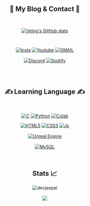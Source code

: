 <p align="center"><img align="center" src="https://ifh.cc/g/B5mAqN.png" alt=""></p>

<br><br>
<h2 align="center">🌳 My Blog & Contact 🌳</h2>

<br>

<div align="center">

[![Velog's GitHub stats](https://velog-readme-stats.vercel.app/api?name=jaepal)](https://velog.io/@jaepal)

  
</div>  

<br>

<p align="center"> 
  <a href="https://www.instagram.com/jaechane/"><img alt="Insta" src ="https://img.shields.io/badge/Instagram-E4405F.svg?&style=for-the-badge&logo=Instagram&logoColor=white"/></a>
  <a href="https://www.youtube.com/channel/UCZfp2GI6PfR7-6pn4OlqlPA"><img alt="Youtube" src ="https://img.shields.io/badge/Youtube-FF0000.svg?&style=for-the-badge&logo=Youtube&logoColor=white"/></a>
  <a href="mailto:wocks3254@gmail.com" target="blank"><img alt="GMAIL" src ="https://img.shields.io/badge/Gmail-EA4335.svg?&style=for-the-badge&logo=Gmail&logoColor=white"/></a><br><br>
    <a href=""><img alt="Discord" src ="https://img.shields.io/badge/Discord-5865F2.svg?&style=for-the-badge&logo=Discord&logoColor=white"/></a>
  <a href="https://open.spotify.com/user/315akziob73jvy6udr4gibs52khu"><img alt="Spotify" src ="https://img.shields.io/badge/Spotify-1DB954.svg?&style=for-the-badge&logo=Spotify&logoColor=white"/></a>
</p>
<br><br>



<h2 align="center"> ✍ Learning Language ✍</h2>

<br>

<p align="center">
  <a href=""><img alt="C" src ="https://img.shields.io/badge/C-A8B9CC.svg?&style=for-the-badge&logo=C&logoColor=white"/></a>
   <a href=""><img alt="Python" src ="https://img.shields.io/badge/Python-3776AB.svg?&style=for-the-badge&logo=Python&logoColor=white"/></a>
  <a href=""><img alt="Colab" src ="https://img.shields.io/badge/OpenCV-5C3EE8.svg?&style=for-the-badge&logo=OpenCV&logoColor=white"/></a>
  <br>
<p align="center">
   <a href=""><img alt="HTML5" src ="https://img.shields.io/badge/HTML5-E34F26.svg?&style=for-the-badge&logo=HTML5&logoColor=white"/></a>
  <a href=""><img alt="CSS3" src ="https://img.shields.io/badge/CSS3-1572B6.svg?&style=for-the-badge&logo=CSS3&logoColor=white"/></a>
  <a href=""><img alt="Js" src ="https://img.shields.io/badge/JavaScript-F7DF1E.svg?&style=for-the-badge&logo=JavaScript&logoColor=white"/></a><br><br>
  <a href=""><img alt="Unreal Engine" src ="https://img.shields.io/badge/Unreal Engine-0E1128.svg?&style=for-the-badge&logo=Unreal Engine&logoColor=white"/></a><br><br>
  <a href=""><img alt="MySQL" src ="https://img.shields.io/badge/MySQL-4479A1.svg?&style=for-the-badge&logo=MySQL&logoColor=white"/></a>
  <br><br><br>
 </p>
 
 <h2 align="center">  Stats 📈 </h2>
 
<p align="center">
<img src="https://github-readme-stats.vercel.app/api?username=devjaepal&show_icons=true&" alt="devjaepal" /> <br>
<br>
<img src="http://mazassumnida.wtf/api/v2/generate_badge?boj=wocks3254">
</p>
